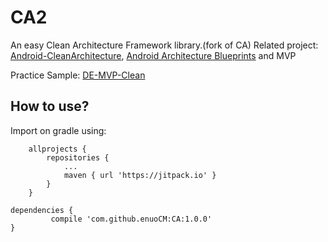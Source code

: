 # CA2
An easy Clean Architecture Framework library.(fork of CA)
Related project: [Android-CleanArchitecture](https://github.com/android10/Android-CleanArchitecture), [Android Architecture Blueprints](https://github.com/googlesamples/android-architecture) and MVP

Practice Sample: [DE-MVP-Clean](https://github.com/enuoCM/DE-MVP-Clean)

How to use?
-----------
Import on gradle using:

        allprojects {
    		repositories {
    			...
    			maven { url 'https://jitpack.io' }
    		}
    	}

	dependencies {
	         compile 'com.github.enuoCM:CA:1.0.0'
	}

